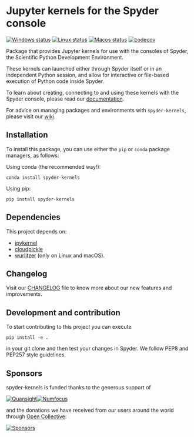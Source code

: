 # Jupyter kernels for the Spyder console

[![Windows status](https://github.com/spyder-ide/spyder-kernels/workflows/Windows%20tests%201.x/badge.svg)](https://github.com/spyder-ide/spyder-kernels/actions?query=workflow%3A%22Windows+tests+1.x%22)
[![Linux status](https://github.com/spyder-ide/spyder-kernels/workflows/Linux%20tests%201.x/badge.svg)](https://github.com/spyder-ide/spyder-kernels/actions?query=workflow%3A%22Linux+tests+1.x%22)
[![Macos status](https://github.com/spyder-ide/spyder-kernels/workflows/Macos%20tests%201.x/badge.svg)](https://github.com/spyder-ide/spyder-kernels/actions?query=workflow%3A%22Macos+tests+1.x%22)
[![codecov](https://codecov.io/gh/spyder-ide/spyder-kernels/branch/1.x/graph/badge.svg)](https://codecov.io/gh/spyder-ide/spyder-kernels/branch/1.x)

Package that provides Jupyter kernels for use with the consoles of Spyder, the
Scientific Python Development Environment.

These kernels can launched either through Spyder itself or in an independent
Python session, and allow for interactive or file-based execution of Python
code inside Spyder.

To learn about creating, connecting to and using these kernels with the Spyder
console, please read our [documentation](https://docs.spyder-ide.org/ipythonconsole.html).

For advice on managing packages and environments with `spyder-kernels`, please visit
our [wiki](https://github.com/spyder-ide/spyder/wiki/Working-with-packages-and-environments-in-Spyder).


## Installation

To install this package, you can use either the ``pip`` or ``conda`` package
managers, as follows:

Using conda (the recommended way!):

```
conda install spyder-kernels
```

Using pip:

```
pip install spyder-kernels
```

## Dependencies

This project depends on:

* [ipykernel](https://github.com/ipython/ipykernel/)
* [cloudpickle](https://github.com/cloudpipe/cloudpickle)
* [wurlitzer](https://github.com/minrk/wurlitzer) (only on Linux and macOS).

## Changelog

Visit our [CHANGELOG](CHANGELOG.md) file to know more about our new features
and improvements.

## Development and contribution

To start contributing to this project you can execute

```
pip install -e .
```

in your git clone and then test your changes in Spyder. We follow PEP8 and
PEP257 style guidelines.

## Sponsors

spyder-kernels is funded thanks to the generous support of


[![Quansight](https://static.wixstatic.com/media/095d2c_2508c560e87d436ea00357abc404cf1d~mv2.png/v1/crop/x_0,y_9,w_915,h_329/fill/w_380,h_128,al_c,usm_0.66_1.00_0.01/095d2c_2508c560e87d436ea00357abc404cf1d~mv2.png)](https://www.quansight.com/)[![Numfocus](https://i2.wp.com/numfocus.org/wp-content/uploads/2017/07/NumFocus_LRG.png?fit=320%2C148&ssl=1)](https://numfocus.org/)

and the donations we have received from our users around the world through [Open Collective](https://opencollective.com/spyder/):

[![Sponsors](https://opencollective.com/spyder/sponsors.svg)](https://opencollective.com/spyder#support)
